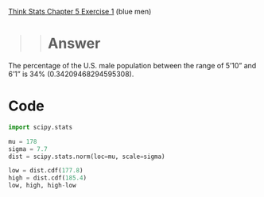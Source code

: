 [Think Stats Chapter 5 Exercise 1](http://greenteapress.com/thinkstats2/html/thinkstats2006.html#toc50) (blue men)

>> # Answer

The percentage of the U.S. male population between the range of 5’10” and 6’1” is 34% (0.34209468294595308).

# Code

```python
import scipy.stats

mu = 178
sigma = 7.7
dist = scipy.stats.norm(loc=mu, scale=sigma)

low = dist.cdf(177.8)    
high = dist.cdf(185.4)   
low, high, high-low
```
